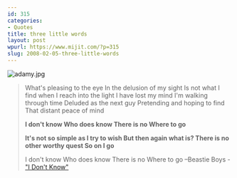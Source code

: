 ```yaml
---
id: 315
categories:
- Quotes
title: three little words
layout: post
wpurl: https://www.mijit.com/?p=315
slug: 2008-02-05-three-little-words
---
```

<img src='{{ "/" | relative_url }}images/2008/02/adamy.jpg' alt='adamy.jpg' />

<blockquote>What's pleasing to the eye
In the delusion of my sight
Is not what I find when I reach into the light
I have lost my mind
I'm walking through time
Deluded as the next guy
Pretending and hoping to find
That distant peace of mind

<strong>I don't know
Who does know
There is no
Where to go

It's not so simple as I try to wish
But then again what is?
There is no other worthy quest
So on I go</strong>

I don't know
Who does know
There is no
Where to go
–Beastie Boys - <a href="https://www.amazon.com/exec/obidos/ASIN/B000007TE8/ref=nosim/mijitcom">"I Don't Know"</a>
</blockquote>
